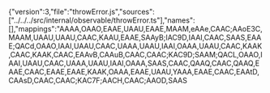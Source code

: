 {"version":3,"file":"throwError.js","sources":["../../../src/internal/observable/throwError.ts"],"names":[],"mappings":"AAAA,OAAO,EAAE,UAAU,EAAE,MAAM,eAAe,CAAC;AAoE3C,MAAM,UAAU,UAAU,CAAC,KAAU,EAAE,SAAyB;IAC9D,IAAI,CAAC,SAAS,EAAE;QACd,OAAO,IAAI,UAAU,CAAC,UAAA,UAAU,IAAI,OAAA,UAAU,CAAC,KAAK,CAAC,KAAK,CAAC,EAAvB,CAAuB,CAAC,CAAC;KAC9D;SAAM;QACL,OAAO,IAAI,UAAU,CAAC,UAAA,UAAU,IAAI,OAAA,SAAS,CAAC,QAAQ,CAAC,QAAQ,EAAE,CAAC,EAAE,EAAE,KAAK,OAAA,EAAE,UAAU,YAAA,EAAE,CAAC,EAAtD,CAAsD,CAAC,CAAC;KAC7F;AACH,CAAC;AAOD,SAAS